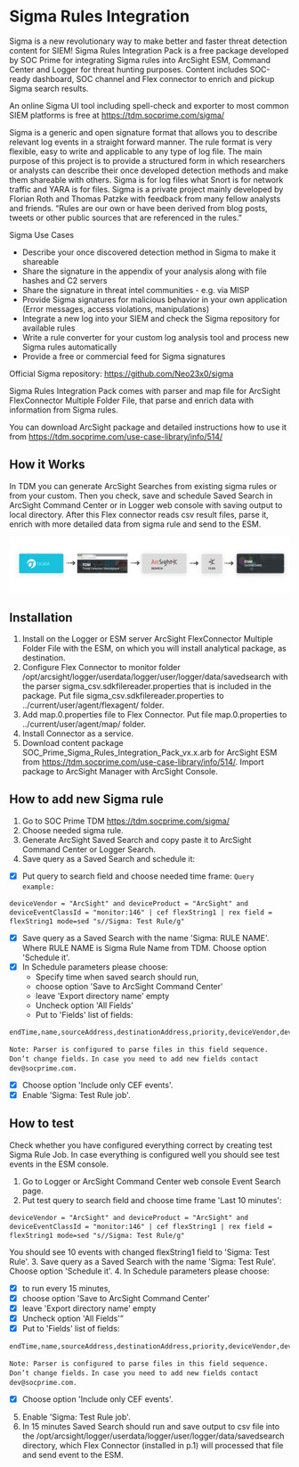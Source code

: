 #  Sigma Rules Integration


Sigma is a new revolutionary way to make better and faster threat detection content for SIEM! Sigma Rules Integration Pack is a free package developed by SOC Prime for integrating Sigma rules into ArcSight ESM, Command Center and Logger for threat hunting purposes. Content includes SOC-ready dashboard, SOC channel and Flex connector to enrich and pickup Sigma search results.

An online Sigma UI tool including spell-check and exporter to most common SIEM platforms is free at https://tdm.socprime.com/sigma/

Sigma is a generic and open signature format that allows you to describe relevant log events in a straight forward manner. The rule format is very flexible, easy to write and applicable to any type of log file. The main purpose of this project is to provide a structured form in which researchers or analysts can describe their once developed detection methods and make them shareable with others. Sigma is for log files what Snort is for network traffic and YARA is for files. Sigma is a private project mainly developed by Florian Roth and Thomas Patzke with feedback from many fellow analysts and friends. “Rules are our own or have been derived from blog posts, tweets or other public sources that are referenced in the rules.”

Sigma Use Cases

- Describe your once discovered detection method in Sigma to make it shareable
- Share the signature in the appendix of your analysis along with file hashes and C2 servers
- Share the signature in threat intel communities - e.g. via MISP
- Provide Sigma signatures for malicious behavior in your own application (Error messages, access violations, manipulations)
- Integrate a new log into your SIEM and check the Sigma repository for available rules
- Write a rule converter for your custom log analysis tool and process new Sigma rules automatically
- Provide a free or commercial feed for Sigma signatures

Official Sigma repository: https://github.com/Neo23x0/sigma

Sigma Rules Integration Pack comes with parser and map file for ArcSight FlexConnector Multiple Folder File, that parse and enrich data with information from Sigma rules.

You can download ArcSight package and detailed instructions how to use it from https://tdm.socprime.com/use-case-library/info/514/

## How it Works

In TDM you can generate ArcSight Searches from existing sigma rules or from your custom. Then you check, save and schedule Saved Search in ArcSight Command Center or in Logger web console with saving output to local directory. After this Flex connector reads csv result files, parse it, enrich with more detailed data from sigma rule and send to the ESM.

![alt text](https://raw.githubusercontent.com/socprime/SigmaRulesIntegration/master/Sigma_Rules_Integration_ArcSight_Architecture.jpg)

## Installation 

1. Install on the Logger or ESM server ArcSight FlexConnector Multiple Folder File with the ESM, on which you will install analytical package, as destination.
2. Configure Flex Connector to monitor folder /opt/arcsight/logger/userdata/logger/user/logger/data/savedsearch with the parser sigma_csv.sdkfilereader.properties that is included in the package. Put file sigma_csv.sdkfilereader.properties to ../current/user/agent/flexagent/ folder.
3. Add map.0.properties file to Flex Connector. Put file map.0.properties to ../current/user/agent/map/ folder.
4. Install Connector as a service.
5. Download content package SOC_Prime_Sigma_Rules_Integration_Pack_vx.x.arb for ArcSight ESM from https://tdm.socprime.com/use-case-library/info/514/. Import package to ArcSight Manager with ArcSight Console.

## How to add new Sigma rule

1. Go to SOC Prime TDM https://tdm.socprime.com/sigma/ 
2. Choose needed sigma rule.
3. Generate ArcSight Saved Search and copy paste it to ArcSight Command Center or Logger Search.
4. Save query as a Saved Search and schedule it:
  - [x] Put query to search field and choose needed time frame:
```Query example:```
```
deviceVendor = "ArcSight" and deviceProduct = "ArcSight" and deviceEventClassId = "monitor:146" | cef flexString1 | rex field = flexString1 mode=sed "s//Sigma: Test Rule/g"
```
   - [x] Save query as a Saved Search with the name 'Sigma: RULE NAME'. Where RULE NAME is Sigma Rule Name from TDM. Choose option 'Schedule it'.
   - [x] In Schedule parameters please choose:
     - Specify time when saved search should run, 
     - choose option 'Save to ArcSight Command Center'
     - leave 'Export directory name' empty
     - Uncheck option 'All Fields'
     - Put to 'Fields' list of fields:
```
endTime,name,sourceAddress,destinationAddress,priority,deviceVendor,deviceProduct,categoryBehavior,categoryDeviceGroup,categoryOutcome,categorySignificance,destinationHostName,destinationPort,destinationProcessName,destinationServiceName,destinationUserId,destinationUserName,deviceAction,deviceAddress,deviceHostname,deviceProcessName,deviceCustomNumber1,deviceCustomNumber1Label,deviceCustomNumber2,deviceCustomNumber2Label,deviceCustomString1,deviceCustomString1Label,deviceCustomString2,deviceCustomString2Label,deviceCustomString3,deviceCustomString3Label,deviceCustomString4,deviceCustomString4Label,deviceCustomString5,deviceCustomString5Label,deviceCustomString6,deviceCustomString6Label,fileName,filePath,flexString1,flexString1Label,flexString2,flexString2Label,sourceHostName,sourcePort,sourceProcessName,sourceServiceName,sourceUserId,sourceUserName
```
```Note: Parser is configured to parse files in this field sequence. Don’t change fields.```
```In case you need to add new fields contact dev@socprime.com.```
   - [x] Choose option 'Include only CEF events'.
   - [x] Enable 'Sigma: Test Rule job'.

## How to test

Check whether you have configured everything correct by creating test Sigma Rule Job. In case everything is configured well you should see test events in the ESM console.
  1. Go to Logger or ArcSight Command Center web console Event Search page.
  2. Put test query to search field and choose time frame 'Last 10 minutes':
```
deviceVendor = "ArcSight" and deviceProduct = "ArcSight" and deviceEventClassId = "monitor:146" | cef flexString1 | rex field = flexString1 mode=sed "s//Sigma: Test Rule/g"
```
You should see 10 events with changed flexString1 field to 'Sigma: Test Rule'.
	3. Save query as a Saved Search with the name 'Sigma: Test Rule'. Choose option 'Schedule it'.
	4. In Schedule parameters please choose:
   - [x] to run every 15 minutes, 
   - [x] choose option 'Save to ArcSight Command Center'
   - [x] leave 'Export directory name' empty
   - [x] Uncheck option 'All Fields'”
   - [x] Put to 'Fields' list of fields:
```
endTime,name,sourceAddress,destinationAddress,priority,deviceVendor,deviceProduct,categoryBehavior,categoryDeviceGroup,categoryOutcome,categorySignificance,destinationHostName,destinationPort,destinationProcessName,destinationServiceName,destinationUserId,destinationUserName,deviceAction,deviceAddress,deviceHostname,deviceProcessName,deviceCustomNumber1,deviceCustomNumber1Label,deviceCustomNumber2,deviceCustomNumber2Label,deviceCustomString1,deviceCustomString1Label,deviceCustomString2,deviceCustomString2Label,deviceCustomString3,deviceCustomString3Label,deviceCustomString4,deviceCustomString4Label,deviceCustomString5,deviceCustomString5Label,deviceCustomString6,deviceCustomString6Label,fileName,filePath,flexString1,flexString1Label,flexString2,flexString2Label,sourceHostName,sourcePort,sourceProcessName,sourceServiceName,sourceUserId,sourceUserName
```
```Note: Parser is configured to parse files in this field sequence. Don’t change fields.```
```In case you need to add new fields contact dev@socprime.com.```
   - [x] Choose option 'Include only CEF events'. 
  5. Enable 'Sigma: Test Rule job'. 
  6. In 15 minutes Saved Search should run and save output to csv file into the /opt/arcsight/logger/userdata/logger/user/logger/data/savedsearch directory, which Flex Connector (installed in p.1) will processed that file and send event to the ESM.



